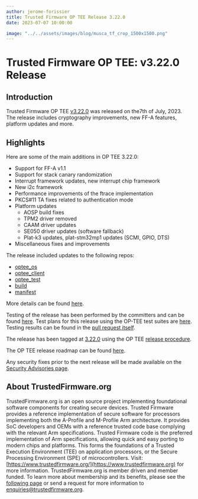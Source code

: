 ```yaml
---
author: jerome-forissier
title: Trusted Firmware OP TEE Release 3.22.0
date: 2023-07-07 10:00:00

image: "../../assets/images/blog/musca_tf_crop_1500x1500.png"
---
```


# **Trusted Firmware OP TEE: v3.22.0 Release**

## Introduction

Trusted Firmware OP TEE [v3.22.0](https://github.com/OP-TEE/optee_os/blob/3.22.0/CHANGELOG.md) was released on the7th of July, 2023. The release includes cryptography improvements, new FF-A features, platform updates and more.

## Highlights

Here are some of the main additions in OP TEE 3.22.0:

- Support for FF-A v1.1
- Support for stack canary randomization
- Interrupt framework updates, new interrupt chip framework
- New i2c framework
- Performance improvements of the ftrace implementation
- PKCS#11 TA fixes related to authentication mode
- Platform updates
  - AOSP build fixes
  - TPM2 driver removed
  - CAAM driver updates
  - SE050 driver updates (software fallback)
  - Plat-k3 updates, plat-stm32mp1 updates (SCMI, GPIO, DTS)
- Miscellaneous fixes and improvements

The release included updates to the following repos:

- [optee_os](https://optee.readthedocs.io/en/latest/building/gits/optee_os.html#optee-os)
- [optee_client](https://optee.readthedocs.io/en/latest/building/gits/optee_client.html#optee-client)
- [optee_test](https://optee.readthedocs.io/en/latest/building/gits/optee_test.html#optee-test)
- [build](https://optee.readthedocs.io/en/latest/building/gits/build.html#build)
- [manifest](https://optee.readthedocs.io/en/latest/building/gits/build.html#manifests)

More details can be found [here](https://github.com/OP-TEE/optee_os/blob/3.22.0/CHANGELOG.md).

Testing of the release has been performed by the committers and can be found [here](https://github.com/OP-TEE/optee_os/commit/001ace6655dd6bb9cbe31aa31b4ba69746e1a1d9). Test plans for this release using the OP-TEE test suites are [here](https://optee.readthedocs.io/en/latest/building/gits/optee_test.html). Testing results can be found in the [pull request itself](https://github.com/OP-TEE/optee_os/pull/6125).

The release has been tagged at [3.22.0](https://github.com/OP-TEE/optee_os/releases/tag/3.22.0) using the OP TEE [release procedure](https://optee.readthedocs.io/en/latest/general/releases.html#release-procedure).

The OP TEE release roadmap can be found [here](https://optee.readthedocs.io/en/latest/general/releases.html).

Any security fixes prior to the next release will be made available on the [Security Advisories page](https://github.com/OP-TEE/optee_os/security/advisories?state=published).

## About TrustedFirmware.org

TrustedFirmware.org is an open source project implementing foundational software components for creating secure devices. Trusted Firmware provides a reference implementation of secure software for processors implementing both the A-Profile and M-Profile Arm architecture. It provides SoC developers and OEMs with a reference trusted code base complying with the relevant Arm specifications. Trusted Firmware code is the preferred implementation of Arm specifications, allowing quick and easy porting to modern chips and platforms. This forms the foundations of a Trusted Execution Environment (TEE) on application processors, or the Secure Processing Environment (SPE) of microcontrollers. Visit: [https://www.trustedfirmware.org/](https://www.trustedfirmware.org) for more information.
TrustedFirmware.org is member driven and member funded. To learn more about membership and its benefits, please see the [following page](https://www.trustedfirmware.org/about) or send a request for more information to [enquiries@trustedfirmware.org](mailto:enquiries@trustedfirmware.org).
